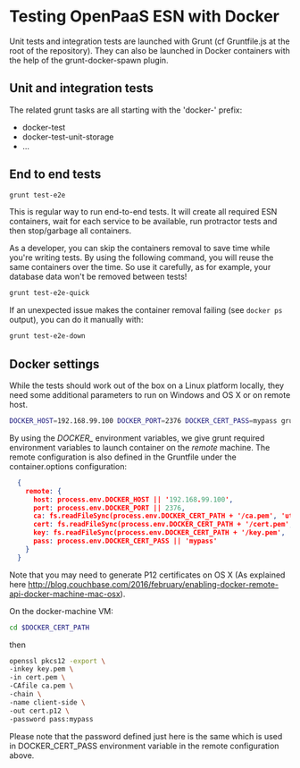 # Testing OpenPaaS ESN with Docker

Unit tests and integration tests are launched with Grunt (cf Gruntfile.js at the root of the repository).
They can also be launched in Docker containers with the help of the grunt-docker-spawn plugin.

## Unit and integration tests

The related grunt tasks are all starting with the 'docker-' prefix:

- docker-test
- docker-test-unit-storage
- ...

## End to end tests

```bash
grunt test-e2e
```

This is regular way to run end-to-end tests. It will create all required ESN containers, wait for each service to be available, run protractor tests and then stop/garbage all containers.

As a developer, you can skip the containers removal to save time while you're writing tests. By using the following command, you will reuse the same containers over the time. So use it carefully, as for example, your database data won't be removed between tests!

```bash
grunt test-e2e-quick
```

If an unexpected issue makes the container removal failing (see `docker ps` output), you can do it manually with:

```bash
grunt test-e2e-down
```

## Docker settings

While the tests should work out of the box on a Linux platform locally, they need some additional parameters to run on Windows and OS X or on remote host.

```bash
DOCKER_HOST=192.168.99.100 DOCKER_PORT=2376 DOCKER_CERT_PASS=mypass grunt docker-test-modules-midway --docker remote
```

By using the *DOCKER\_* environment variables, we give grunt required environment variables to launch container on the *remote* machine.
The remote configuration is also defined in the Gruntfile under the container.options configuration:

```json
  {
    remote: {
      host: process.env.DOCKER_HOST || '192.168.99.100',
      port: process.env.DOCKER_PORT || 2376,
      ca: fs.readFileSync(process.env.DOCKER_CERT_PATH + '/ca.pem', 'utf-8'),
      cert: fs.readFileSync(process.env.DOCKER_CERT_PATH + '/cert.pem', 'utf-8'),
      key: fs.readFileSync(process.env.DOCKER_CERT_PATH + '/key.pem', 'utf-8'),
      pass: process.env.DOCKER_CERT_PASS || 'mypass'
    }
  }
```

Note that you may need to generate P12 certificates on OS X (As explained here http://blog.couchbase.com/2016/february/enabling-docker-remote-api-docker-machine-mac-osx).

On the docker-machine VM:

```bash
cd $DOCKER_CERT_PATH
```

then

```bash
openssl pkcs12 -export \
-inkey key.pem \
-in cert.pem \
-CAfile ca.pem \
-chain \
-name client-side \
-out cert.p12 \
-password pass:mypass
```

Please note that the password defined just here is the same which is used in DOCKER_CERT_PASS environment variable in the remote configuration above.

